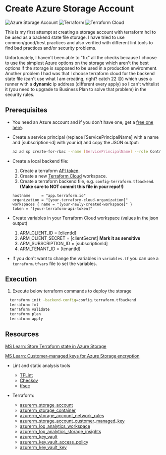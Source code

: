 # Create Azure Storage Account

![Azure Storage Account](https://img.shields.io/badge/azure%20Storage%20Account-%230072C6.svg?style=for-the-badge&logo=microsoftazure&logoColor=white)
![Terraform](https://img.shields.io/badge/terraform-%235835CC.svg?style=for-the-badge&logo=terraform&logoColor=white)
![Terraform Cloud](https://img.shields.io/badge/terraform%20cloud-%235835CC.svg?style=for-the-badge&logo=terraform&logoColor=white)

This is my first attempt at creating a storage account with terraform hcl to be used as a backend state file storage. I have tried to use common/good/best practices and also verified with different lint tools to find bad practices and/or security problems.

Unfortunately, I haven't been able to "fix" all the checks because I choose to use the simplest Azure options on the storage which aren't the best options if the storage is supposed to be used in a production environment. Another problem I had was that I choose terraform cloud for the backend state file (can't use what I am creating, right? catch 22 😊) which uses a runner with a **dynamic** ip address (different every apply) so I can't whitelist it (you need to upgrade to Business Plan to solve that problem) in the security rules.

## Prerequisites

- You need an Azure account and if you don't have one, get a [free one here](https://azure.microsoft.com/en-us/free/).

- Create a service principal (replace [ServicePrincipalName] with a name and [subscription-id] with your id) and copy the JSON output:

    ```bash
    az ad sp create-for-rbac --name [ServicePrincipalName] --role Contributor --scopes /subscriptions/[subscription-id] --sdk-auth
    ```

- Create a local backend file:
  1. Create a terraform [API token](https://app.terraform.io/app/settings/tokens).
  2. Create a new [Terraform Cloud](https://app.terraform.io/) workspace.
  3. Create a terraform backend file, e.g. `config-terraform.tfbackend`. **(Make sure to NOT commit this file in your repo!!)**

    ```text
    hostname     = "app.terraform.io"
    organization = "[your-terraform-cloud-organization]"
    workspaces { name = "[your-newly-created-workspace]" }
    token = "[your-terraform-api-token]"
    ```

- Create variables in your Terraform Cloud workspace (values in the json output)
  1. ARM_CLIENT_ID = [clientId]
  2. ARM_CLIENT_SECRET = [clientSecret] **Mark it as sensitive**
  3. ARM_SUBSCRIPTION_ID = [subscriptionId]
  4. ARM_TENANT_ID = [tenantId]

- If you don't want to change the variables in `variables.tf` you can use a `terraform.tfvars` file to set the variables.

## Execution

1. Execute below terraform commands to deploy the storage

```bash
  terraform init -backend-config=config.terraform.tfbackend
  terraform fmt
  terraform validate
  terraform plan
  terraform apply
```

## Resources

[MS Learn: Store Terraform state in Azure Storage](https://learn.microsoft.com/en-us/azure/developer/terraform/store-state-in-azure-storage?tabs=azure-cli)

[MS Learn: Customer-managed keys for Azure Storage encryption](https://learn.microsoft.com/en-us/azure/storage/common/customer-managed-keys-overview)

- Lint and static analysis tools
  - [TFLint](https://github.com/terraform-linters/tflint)
  - [Checkov](https://www.checkov.io/)
  - [tfsec](https://github.com/aquasecurity/tfsec)

- Terraform:
  - [azurerm_storage_account](https://registry.terraform.io/providers/hashicorp/azurerm/latest/docs/resources/storage_account)
  - [azurerm_storage_container](https://registry.terraform.io/providers/hashicorp/azurerm/latest/docs/resources/storage_container)
  - [azurerm_storage_account_network_rules](https://registry.terraform.io/providers/hashicorp/azurerm/latest/docs/resources/storage_account_network_rules)
  - [azurerm_storage_account_customer_managed_key](https://registry.terraform.io/providers/hashicorp/azurerm/latest/docs/resources/storage_account_customer_managed_key)
  - [azurerm_log_analytics_workspace](https://registry.terraform.io/providers/hashicorp/azurerm/latest/docs/resources/log_analytics_workspace)
  - [azurerm_log_analytics_storage_insights](https://registry.terraform.io/providers/hashicorp/azurerm/latest/docs/resources/log_analytics_storage_insights)
  - [azurerm_key_vault](https://registry.terraform.io/providers/hashicorp/azurerm/latest/docs/resources/key_vault)
  - [azurerm_key_vault_access_policy](https://registry.terraform.io/providers/hashicorp/azurerm/latest/docs/resources/key_vault_access_policy)
  - [azurerm_key_vault_key](https://registry.terraform.io/providers/hashicorp/azurerm/latest/docs/resources/key_vault_key)
